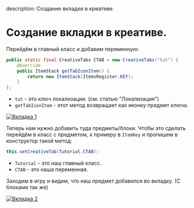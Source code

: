 description: Создание вкладки в креативе.

# Создание вкладки в креативе.

Перейдём в главный класс и добавим переменную:
```java
public static final CreativeTabs CTAB = new CreativeTabs("tut") {
    @Override
    public ItemStack getTabIconItem() {
        return new ItemStack(ItemsRegister.KEY);
    }
};
```

* `tut` - это ключ локализации. (см. статью "Локализация")
* `getTabIconItem` - этот метод возвращает как иконку предмет ключа.

[![Вкладка 1](images/tab_1.png)](images/tab_1.png)

Теперь нам нужно добавить туда предметы/блоки. Чтобы это сделать перейдём в класс с предметом, к примеру в `ItemKey` и пропишем в конструктор такой метод:
```java
this.setCreativeTab(Tutorial.CTAB);
```

* `Tutorial` - это наш главный класс.
* `CTAB` - это наша переменная.

Заходим в игру и видим, что наш предмет добавился во вкладку. (С блоками так же)

[![Вкладка 2](images/tab_2.png)](images/tab_2.png)